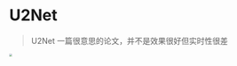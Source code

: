 <head>
	<style type="text/css">h1:first-child {display:none;}</style>
	<script type="text/javascript" src="https://gcorejs.cloudflare.com/ajax/libs/mathjax/2.7.7/latest.js?config=TeX-MML-AM_CHTML"></script>
    <script type="text/x-mathjax-config">
        MathJax.Hub.Config({
            tex2jax: {
            skipTags: ['script', 'noscript', 'style', 'textarea', 'pre'],
            inlineMath: [['$','$']]
            }
        });
    </script>
</head>

# U2Net

> U2Net 一篇很意思的论文，并不是效果很好但实时性很差

<img src="https://gcore.jsdelivr.net/gh/lblbk/picgo/work/20210808151739.png" style="zoom: 33%;" />


